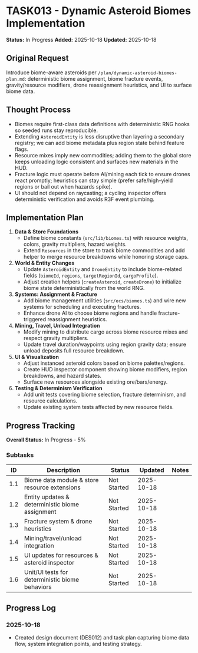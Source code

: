 # TASK013 - Dynamic Asteroid Biomes Implementation

**Status:** In Progress
**Added:** 2025-10-18
**Updated:** 2025-10-18

## Original Request

Introduce biome-aware asteroids per `/plan/dynamic-asteroid-biomes-plan.md`: deterministic biome assignment, biome fracture events, gravity/resource modifiers, drone reassignment heuristics, and UI to surface biome data.

## Thought Process

- Biomes require first-class data definitions with deterministic RNG hooks so seeded runs stay reproducible.
- Extending `AsteroidEntity` is less disruptive than layering a secondary registry; we can add biome metadata plus region state behind feature flags.
- Resource mixes imply new commodities; adding them to the global store keeps unloading logic consistent and surfaces new materials in the HUD.
- Fracture logic must operate before AI/mining each tick to ensure drones react promptly; heuristics can stay simple (prefer safe/high-yield regions or bail out when hazards spike).
- UI should not depend on raycasting; a cycling inspector offers deterministic verification and avoids R3F event plumbing.

## Implementation Plan

1. **Data & Store Foundations**
   - Define biome constants (`src/lib/biomes.ts`) with resource weights, colors, gravity multipliers, hazard weights.
   - Extend `Resources` in the store to track biome commodities and add helper to merge resource breakdowns while honoring storage caps.
2. **World & Entity Changes**
   - Update `AsteroidEntity` and `DroneEntity` to include biome-related fields (`biomeId`, `regions`, `targetRegionId`, `cargoProfile`).
   - Adjust creation helpers (`createAsteroid`, `createDrone`) to initialize biome state deterministically from the world RNG.
3. **Systems: Assignment & Fracture**
   - Add biome management utilities (`src/ecs/biomes.ts`) and wire new systems for scheduling and executing fractures.
   - Enhance drone AI to choose biome regions and handle fracture-triggered reassignment heuristics.
4. **Mining, Travel, Unload Integration**
   - Modify mining to distribute cargo across biome resource mixes and respect gravity multipliers.
   - Update travel duration/waypoints using region gravity data; ensure unload deposits full resource breakdown.
5. **UI & Visualization**
   - Adjust instanced asteroid colors based on biome palettes/regions.
   - Create HUD inspector component showing biome modifiers, region breakdowns, and hazard states.
   - Surface new resources alongside existing ore/bars/energy.
6. **Testing & Determinism Verification**
   - Add unit tests covering biome selection, fracture determinism, and resource calculations.
   - Update existing system tests affected by new resource fields.

## Progress Tracking

**Overall Status:** In Progress - 5%

### Subtasks

| ID  | Description                                     | Status      | Updated    | Notes |
| --- | ----------------------------------------------- | ----------- | ---------- | ----- |
| 1.1 | Biome data module & store resource extensions   | Not Started | 2025-10-18 |       |
| 1.2 | Entity updates & deterministic biome assignment | Not Started | 2025-10-18 |       |
| 1.3 | Fracture system & drone heuristics              | Not Started | 2025-10-18 |       |
| 1.4 | Mining/travel/unload integration                | Not Started | 2025-10-18 |       |
| 1.5 | UI updates for resources & asteroid inspector   | Not Started | 2025-10-18 |       |
| 1.6 | Unit/UI tests for deterministic biome behaviors | Not Started | 2025-10-18 |       |

## Progress Log

### 2025-10-18

- Created design document (DES012) and task plan capturing biome data flow, system integration points, and testing strategy.
